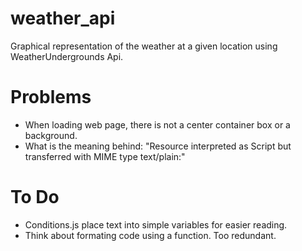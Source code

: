 weather_api
===========
Graphical representation of the weather at a given location using WeatherUndergrounds Api.

Problems
=========
- When loading web page, there is not a center container box or a background.
- What is the meaning behind:
"Resource interpreted as Script but transferred with MIME type text/plain:"

To Do
=======
- Conditions.js place text into simple variables for easier reading.
- Think about formating code using a function. Too redundant.